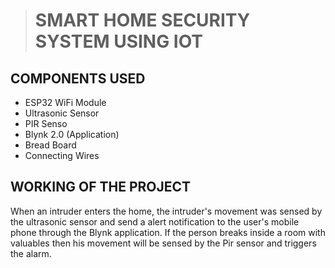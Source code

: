 > # **SMART HOME SECURITY SYSTEM USING IOT**
<h2>COMPONENTS USED</h2>
<ul>
 
  <li>ESP32 WiFi Module</li>
  <li>Ultrasonic Sensor</li>
  <li>PIR Senso</li>
  <li>Blynk 2.0 (Application)</li>
  <li>Bread Board</li>
  <li>Connecting Wires</li>
</ul>
<h2>WORKING OF THE PROJECT</h2>
<p>When an intruder enters the home, the intruder's movement was sensed by the ultrasonic sensor and send a alert notification to the user's mobile phone through the Blynk application. If the person breaks inside a room with valuables then his movement will be sensed by the Pir sensor and triggers the alarm.<p>



